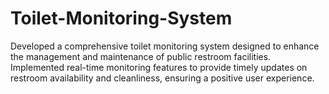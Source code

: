 # Toilet-Monitoring-System
Developed a comprehensive toilet monitoring system designed to enhance the management and maintenance of public restroom facilities. Implemented real-time monitoring features to provide timely updates on restroom availability and cleanliness, ensuring a positive user experience.
